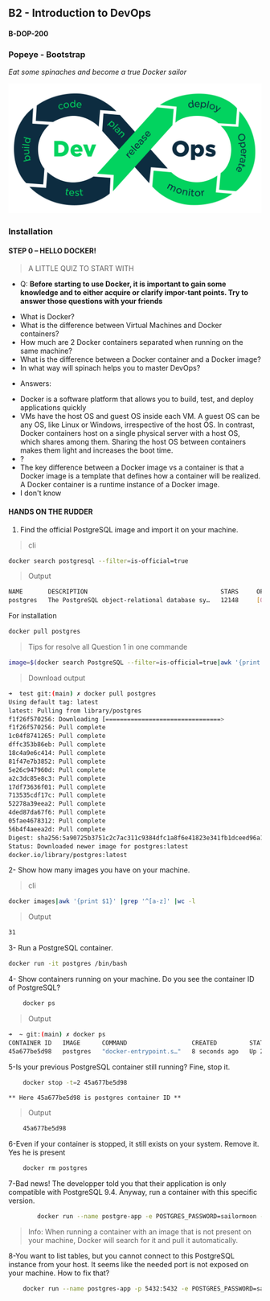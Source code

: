 
## B2 - Introduction to DevOps
####  B-DOP-200 


###  Popeye - Bootstrap 

*Eat some spinaches and become a true Docker sailor*


![devopscircle](./.img/gg.png)

### Installation


#### STEP 0 – HELLO DOCKER!


> A LITTLE QUIZ TO START WITH

* Q: 
**Before starting to use Docker, it is important to gain some knowledge and to either acquire or clarify impor-tant points. Try to answer those questions with your friends**


- What is Docker?
- What is the difference between Virtual Machines and Docker containers?
- How much are 2 Docker containers separated when running on the same machine?
- What is the difference between a Docker container and a Docker image?
- In what way will spinach helps you to master DevOps?

* Answers:
 
- Docker is a software platform that allows you to build, test, and deploy applications quickly
- VMs have the host OS and guest OS inside each VM. A guest OS can be any OS, like Linux or Windows, irrespective of the host OS. In contrast, Docker containers host on a single physical server with a host OS, which shares among them. Sharing the host OS between containers makes them light and increases the boot time.
- ?
- The key difference between a Docker image vs a container is that a Docker image is a template that defines how a container will be realized. A Docker container is a runtime instance of a Docker image.
- I don't know



#### HANDS ON THE RUDDER


1. Find the official PostgreSQL image and import it on your machine.
> cli
```bash
docker search postgresql --filter=is-official=true
```
> Output 

```bash
NAME       DESCRIPTION                                     STARS     OFFICIAL   AUTOMATED
postgres   The PostgreSQL object-relational database sy…   12148     [OK]       
```

For installation 
```bash
docker pull postgres
```

> Tips for resolve all Question 1 in one commande
```bash
image=$(docker search PostgreSQL --filter=is-official=true|awk '{print $1}'|tail -1) && docker pull $image
```
> Download output
```bash
➜  test git:(main) ✗ docker pull postgres
Using default tag: latest
latest: Pulling from library/postgres
f1f26f570256: Downloading [================================>                  ]  20.44MB/31.41MB
f1f26f570256: Pull complete 
1c04f8741265: Pull complete 
dffc353b86eb: Pull complete 
18c4a9e6c414: Pull complete 
81f47e7b3852: Pull complete 
5e26c947960d: Pull complete 
a2c3dc85e8c3: Pull complete 
17df73636f01: Pull complete 
713535cdf17c: Pull complete 
52278a39eea2: Pull complete 
4ded87da67f6: Pull complete 
05fae4678312: Pull complete 
56b4f4aeea2d: Pull complete 
Digest: sha256:5a90725b3751c2c7ac311c9384dfc1a8f6e41823e341fb1dceed96a11677303a
Status: Downloaded newer image for postgres:latest
docker.io/library/postgres:latest

```
2- Show how many images you have on your machine.
> cli 

```bash
docker images|awk '{print $1}' |grep '^[a-z]' |wc -l
```

> Output
```bash
31
```

3- Run a PostgreSQL container.
```bash
docker run -it postgres /bin/bash
```

4- Show containers running on your machine. Do you see the container ID of PostgreSQL?
```bash
	docker ps
```
> Output
```bash
➜  ~ git:(main) ✗ docker ps 
CONTAINER ID   IMAGE      COMMAND                  CREATED         STATUS         PORTS      NAMES
45a677be5d98   postgres   "docker-entrypoint.s…"   8 seconds ago   Up 2 seconds   5432/tcp   kind_fermi
```

5-Is your previous PostgreSQL container still running? Fine, stop it.

```bash
	docker stop -t=2 45a677be5d98
```


	** Here 45a677be5d98 is postgres container ID **

> Output 

```bash
	45a677be5d98
```

6-Even if your container is stopped, it still exists on your system. Remove it.
Yes he is present

```bash
	docker rm postgres 
```

7-Bad news! The developper told you that their application is only compatible with PostgreSQL 9.4.
Anyway, run a container with this specific version.

```bash
        docker run --name postgre-app -e POSTGRES_PASSWORD=sailormoon -d postgres:9.4 
```

> Info:
   When running a container with an image that is not present on your machine, Docker
will search for it and pull it automatically.

8-You want to list tables, but you cannot connect to this PostgreSQL instance from your host. It seems
like the needed port is not exposed on your machine. How to fix that?

```bash
	docker run --name postgres-app -p 5432:5432 -e POSTGRES_PASSWORD=sailormoon  postgres:9.4
```

























































































































